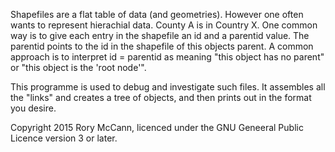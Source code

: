 Shapefiles are a flat table of data (and geometries). However one often wants to represent hierachial data. County A is in Country X. One common way is to give each entry in the shapefile an id and a parentid value. The parentid points to the id in the shapefile of this objects parent. A common approach is to interpret id = parentid as meaning "this object has no parent" or "this object is the 'root node'".

This programme is used to debug and investigate such files. It assembles all the "links" and creates a tree of objects, and then prints out in the format you desire.

Copyright 2015 Rory McCann, licenced under the GNU Geneeral Public Licence version 3 or later.
